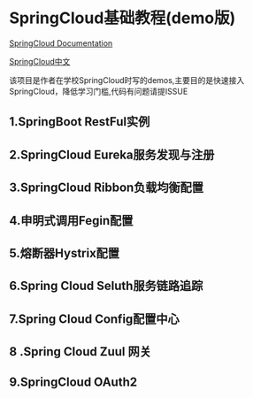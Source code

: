 # **SpringCloud基础教程(demo版)**

[SpringCloud Documentation](https://spring.io/docs)

[SpringCloud中文](https://springcloud.cc/)

该项目是作者在学校SpringCloud时写的demos,主要目的是快速接入SpringCloud，降低学习门槛,代码有问题请提ISSUE

## 1.SpringBoot RestFul实例

## 2.SpringCloud Eureka服务发现与注册

## 3.SpringCloud Ribbon负载均衡配置

## 4.申明式调用Fegin配置

## 5.熔断器Hystrix配置

## 6.Spring Cloud Seluth服务链路追踪

## 7.Spring Cloud Config配置中心

## 8 .Spring Cloud Zuul 网关

## 9.SpringCloud OAuth2
